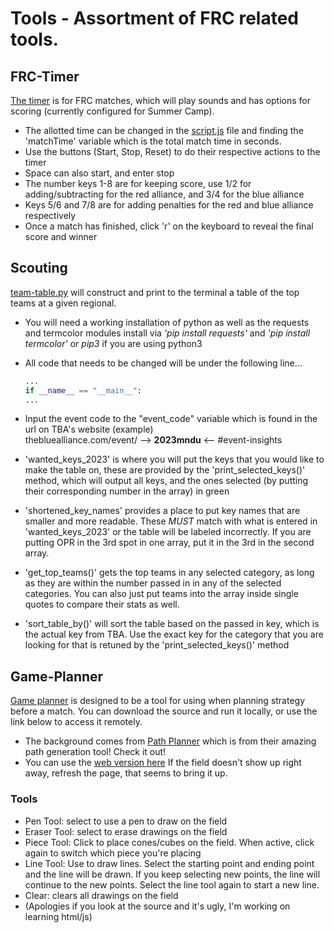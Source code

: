 # Tools - Assortment of FRC related tools.

## FRC-Timer
[The timer](./FRC-Timer) is for FRC matches, which will play sounds and has options for scoring (currently configured for Summer Camp).
- The allotted time can be changed in the [script.js](./FRC-Timer/script.js) file and finding the 'matchTime' variable which is the total match time in seconds.
- Use the buttons (Start, Stop, Reset) to do their respective actions to the timer
- Space can also start, and enter stop
- The number keys 1-8 are for keeping score, use 1/2 for adding/subtracting for the red alliance, and 3/4 for the blue alliance
- Keys 5/6 and 7/8 are for adding penalties for the red and blue alliance respectively
- Once a match has finished, click 'r' on the keyboard to reveal the final score and winner

## Scouting
[team-table.py](./Scouting/team-table.py) will construct and print to the terminal a table of the top teams at a given regional. 
- You will need a working installation of python as well as the requests and termcolor modules
install via <em>'pip install requests'</em> and <em>'pip install termcolor'</em> or <em>pip3</em> if you are using python3
- All code that needs to be changed will be under the following line...
  
  ```python
  ...
  if __name__ == "__main__":
  ...
  ```
- Input the event code to the "event_code" variable which is found in the url on TBA's website (example)\
   thebluealliance.com/event/ --> ****2023mndu**** <-- #event-insights
- 'wanted_keys_2023' is where you will put the keys that you would like to make the table on, these are provided by the 'print_selected_keys()' method, which will output all keys, and the ones selected (by putting their corresponding number in the array) in green
- 'shortened_key_names' provides a place to put key names that are smaller and more readable. These <em>MUST</em> match with what is entered in 'wanted_keys_2023' or the table will be labeled incorrectly. If you are putting OPR in the 3rd spot in one array, put it in the 3rd in the second array.
- 'get_top_teams()' gets the top teams in any selected category, as long as they are within the number passed in in any of the selected categories. You can also just put teams into the array inside single quotes to compare their stats as well.
- 'sort_table_by()' will sort the table based on the passed in key, which is the actual key from TBA. Use the exact key for the category that you are looking for that is retuned by the 'print_selected_keys()' method

## Game-Planner
[Game planner](./Game-Planner) is designed to be a tool for using when planning strategy before a match. You can download the source and run it locally, or use the link below to access it remotely.
- The background comes from [Path Planner](https://github.com/mjansen4857/pathplanner) which is from their amazing path generation tool! Check it out!
- You can use the [web version here](https://team2530.github.io/Game-Planner/) If the field doesn't show up right away, refresh the page, that seems to bring it up.
### Tools
- Pen Tool: select to use a pen to draw on the field
- Eraser Tool: select to erase drawings on the field
- Piece Tool: Click to place cones/cubes on the field. When active, click again to switch which piece you're placing
- Line Tool: Use to draw lines. Select the starting point and ending point and the line will be drawn. If you keep selecting new points, the line will continue to the new points. Select the line tool again to start a new line.
- Clear: clears all drawings on the field
- (Apologies if you look at the source and it's ugly, I'm working on learning html/js)
